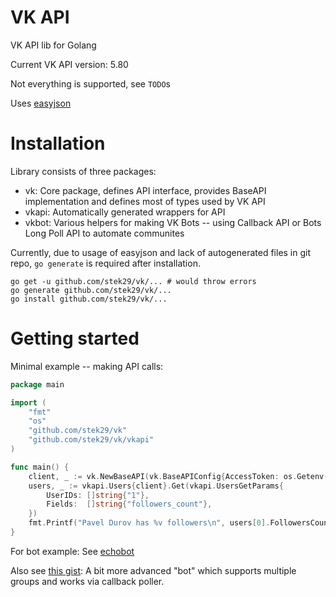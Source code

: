 # VK API

VK API lib for Golang

Current VK API version: 5.80

Not everything is supported, see `TODO`s

Uses [easyjson](https://github.com/mailru/easyjson)

# Installation

Library consists of three packages:
- vk: Core package, defines API interface, provides BaseAPI
	implementation and defines most of types used by VK API
- vkapi: Automatically generated wrappers for API
- vkbot: Various helpers for making VK Bots -- using Callback API or
	Bots Long Poll API to automate communites

Currently, due to usage of easyjson and lack of autogenerated files in
git repo, `go generate` is required after installation.

```
go get -u github.com/stek29/vk/... # would throw errors
go generate github.com/stek29/vk/...
go install github.com/stek29/vk/...
```

# Getting started

Minimal example -- making API calls:
```go
package main

import (
	"fmt"
	"os"
	"github.com/stek29/vk"
	"github.com/stek29/vk/vkapi"
)

func main() {
	client, _ := vk.NewBaseAPI(vk.BaseAPIConfig{AccessToken: os.Getenv("VK_TOKEN")})
	users, _ := vkapi.Users{client}.Get(vkapi.UsersGetParams{
		UserIDs: []string{"1"},
		Fields:  []string{"followers_count"},
	})
	fmt.Printf("Pavel Durov has %v followers\n", users[0].FollowersCount)
}
```

For bot example: See [echobot](vkbot/example_echobot_test.go)

Also see [this gist](https://gist.github.com/stek29/7da818858713b7d82c1567800a478399): A bit more advanced "bot" which supports multiple groups and works via callback poller.
